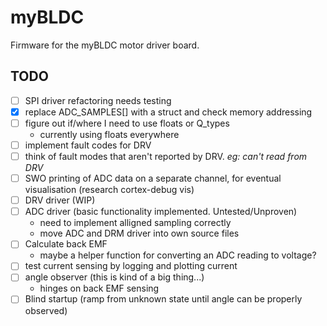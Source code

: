 # myBLDC
Firmware for the myBLDC motor driver board. 


## TODO
- [ ] SPI driver refactoring needs testing
- [x] replace ADC_SAMPLES[] with a struct and check memory addressing
- [ ] figure out if/where I need to use floats or Q_types 
    * currently using floats everywhere
- [ ] implement fault codes for DRV
- [ ] think of fault modes that aren't reported by DRV. _eg: can't read from DRV_
- [ ] SWO printing of ADC data on a separate channel, for eventual visualisation (research cortex-debug vis)
- [ ] DRV driver (WIP)
- [ ] ADC driver (basic functionality implemented. Untested/Unproven)
    * need to implement alligned sampling correctly
    * move ADC and DRM driver into own source files
- [ ] Calculate back EMF
    * maybe a helper function for converting an ADC reading to voltage?
- [ ] test current sensing by logging and plotting current
- [ ] angle observer (this is kind of a big thing...)
    * hinges on back EMF sensing
- [ ] Blind startup (ramp from unknown state until angle can be properly observed)
